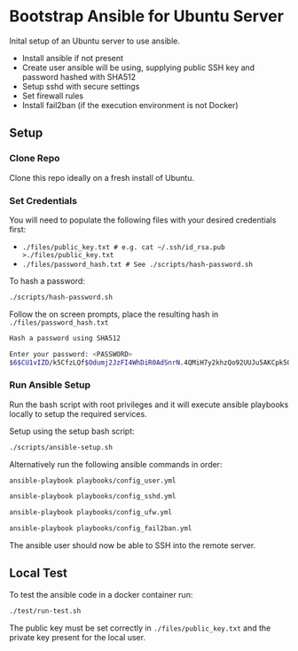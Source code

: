 # Bootstrap Ansible for Ubuntu Server

Inital setup of an Ubuntu server to use ansible.

* Install ansible if not present
* Create user ansible will be using, supplying public SSH key and password hashed with SHA512
* Setup sshd with secure settings
* Set firewall rules
* Install fail2ban (if the execution environment is not Docker)

## Setup

### Clone Repo

Clone this repo ideally on a fresh install of Ubuntu.

### Set Credentials

You will need to populate the following files with your desired credentials first:

* `./files/public_key.txt # e.g. cat ~/.ssh/id_rsa.pub >./files/public_key.txt`
* `./files/password_hash.txt # See ./scripts/hash-password.sh`

To hash a password:

```bash
./scripts/hash-password.sh
```

Follow the on screen prompts, place the resulting hash in `./files/password_hash.txt`

```bash
Hash a password using SHA512

Enter your password: <PASSWORD>
$6$CU1vIZD/k5CfzLQf$Odumj2JzFI4WhDiR0AdSnrN.4QMiH7y2khzQo92UUJu5AKCpk5OOZNxUsETfamzTe7ku27.Bju3UOnfnfHlIg/
```

### Run Ansible Setup

Run the bash script with root privileges and it will execute ansible playbooks locally to setup the required services.

Setup using the setup bash script:

```bash
./scripts/ansible-setup.sh
```

Alternatively run the following ansible commands in order:

```bash
ansible-playbook playbooks/config_user.yml

ansible-playbook playbooks/config_sshd.yml

ansible-playbook playbooks/config_ufw.yml

ansible-playbook playbooks/config_fail2ban.yml
```

The ansible user should now be able to SSH into the remote server.

## Local Test

To test the ansible code in a docker container run:

```bash
./test/run-test.sh
```
The public key must be set correctly in `./files/public_key.txt` and the private key present for the local user.